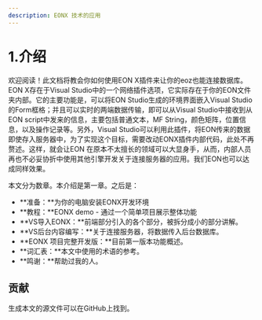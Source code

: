 ```yaml
---
description: EONX 技术的应用
---
```


# 1.介绍

欢迎阅读！此文档将教会你如何使用EON X插件来让你的eoz也能连接数据库。EON X存在于Visual Studio中的一个网络插件选项，它实际存在于你的EON文件夹内部。它的主要功能是，可以将EON Studio生成的环境界面嵌入Visual Studio的Form框格；并且可以实时的两端数据传输，即可以从Visual Studio中接收到从EON script中发来的信息，主要包括普通文本，MF String，颜色矩阵，位置信息，以及操作记录等。另外，Visual Studio可以利用此插件，将EON传来的数据即使存入服务器中，为了实现这个目标，需要改动EONX插件内部代码，此处不再赘述。这样，就会让EON 在原本不太擅长的领域可以大显身手，从而，内部人员再也不必妥协折中使用其他引擎开发关于连接服务器的应用。我们EON也可以达成同样效果。

本文分为数章。本介绍是第一章。之后是：

* **准备：**为你的电脑安装EONX开发环境
* **教程：**EONX demo - 通过一个简单项目展示整体功能
* **VS导入EONX：**前端部分引入的各个部分，被拆分成小的部分讲解。
* **VS后台内容编写：**关于连接服务器，将数据传入后台数据库。
* **EONX 项目完整开发版：**目前第一版本功能概述。
* **词汇表：**本文中使用的术语的参考。
* **鸣谢：**帮助过我的人。

## 贡献

生成本文的源文件可以在GitHub上找到。

